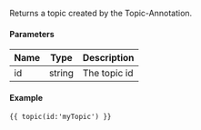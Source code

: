 Returns a topic created by the Topic-Annotation.

#### Parameters

| Name | Type | Description
| ---- | ---- | -----------
| id | string | The topic id

#### Example

```
{{ topic(id:'myTopic') }}
```